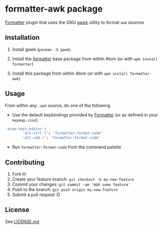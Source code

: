 # formatter-awk package

[Formatter](https://atom.io/packages/formatter)
plugin that uses the GNU [gawk](https://www.gnu.org/software/gawk/)
utility to format `awk` sources

## Installation

1.  Install gawk (`pacman -S gawk`)

2.  Install the [formatter](https://atom.io/packages/formatter) base package from within Atom (*or with* `apm install formatter`)

3.  Install this package from within Atom (*or with* `apm install formatter-awk`)

## Usage

From within any `.awk` source, do one of the following

 - Use the default keybindings provided by [Formatter](https://atom.io/packages/formatter) (or as defined in your `keymap.cson`)
```coffee
'atom-text-editor':
		'alt-ctrl-l': 'formatter:format-code'
		'alt-cmd-l': 'formatter:format-code'
```
 - Run `formatter:format-code` from the command palette

## Contributing

1.  Fork it!
2.  Create your feature branch: `git checkout -b my-new-feature`
3.  Commit your changes: `git commit -am 'Add some feature'`
4.  Push to the branch: `git push origin my-new-feature`
5.  Submit a pull request :D

## License

See [LICENSE.md](./LICENSE.md)
